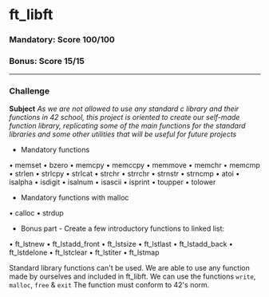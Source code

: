 # ft_libft
### Mandatory: Score 100/100
### Bonus: Score 15/15
***
### Challenge
**Subject** *As we are not allowed to use any standard c library and their functions in 42 school, this project is oriented to create our self-made function library, replicating some of the main functions for the standard libraries and some other utilities that will be useful for future projects*

* Mandatory functions

• memset
• bzero
• memcpy
• memccpy
• memmove
• memchr
• memcmp
• strlen
• strlcpy
• strlcat
• strchr
• strrchr
• strnstr
• strncmp
• atoi
• isalpha
• isdigit
• isalnum
• isascii
• isprint
• toupper
• tolower
  
* Mandatory functions with malloc

• calloc
• strdup

* Bonus part - Create a few introductory functions to linked list:

• ft_lstnew
• ft_lstadd_front
• ft_lstsize
• ft_lstlast
• ft_lstadd_back
• ft_lstdelone
• ft_lstclear
• ft_lstiter
• ft_lstmap


Standard library functions can't be used. We are able to use any function made by ourselves and included in ft_libft. We can use the functions `write`, `malloc`, `free` & `exit`
The function must conform to 42's norm.
